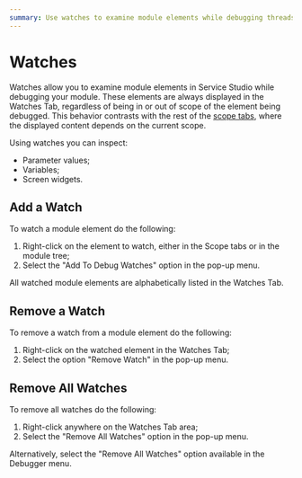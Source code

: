 ```yaml
---
summary: Use watches to examine module elements while debugging threads in your module.
---
```


# Watches

Watches allow you to examine module elements in Service Studio while debugging your module. These elements are always displayed in the Watches Tab, regardless of being in or out of scope of the element being debugged. 
This behavior contrasts with the rest of the [scope tabs](<debugger-ui-reference.md#scope-tabs-area>), where the displayed content depends on the current scope.

Using watches you can inspect:

* Parameter values;
* Variables;
* Screen widgets.


## Add a Watch

To watch a module element do the following:

1. Right-click on the element to watch, either in the Scope tabs or in the module tree;
1. Select the "Add To Debug Watches" option in the pop-up menu. 

All watched module elements are alphabetically listed in the Watches Tab.


## Remove a Watch

To remove a watch from a module element do the following:

1. Right-click on the watched element in the Watches Tab;
1. Select the option "Remove Watch" in the pop-up menu.


## Remove All Watches

To remove all watches do the following:

1. Right-click anywhere on the Watches Tab area;
1. Select the "Remove All Watches" option in the pop-up menu. 

Alternatively, select the "Remove All Watches" option available in the Debugger menu.

